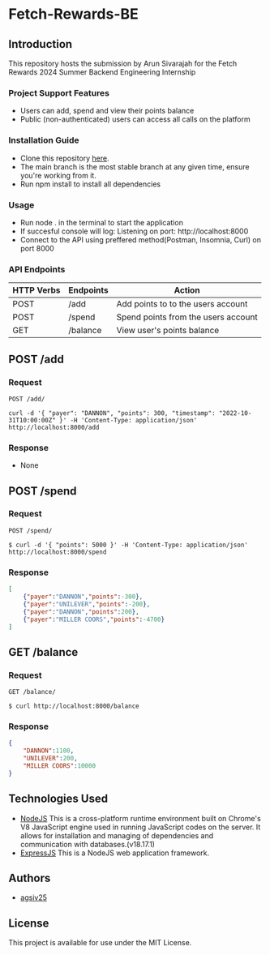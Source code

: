 # Fetch-Rewards-BE
## Introduction
This repository hosts the submission by Arun Sivarajah for the Fetch Rewards 2024 Summer Backend Engineering Internship
### Project Support Features
* Users can add, spend and view their points balance
* Public (non-authenticated) users can access all calls on the platform
### Installation Guide
* Clone this repository [here](https://github.com/agsiv25/fetch-rewards-BE.git).
* The main branch is the most stable branch at any given time, ensure you're working from it.
* Run npm install to install all dependencies
### Usage
* Run node . in the terminal to start the application
* If succesful console will log: Listening on port: http://localhost:8000
* Connect to the API using preffered method(Postman, Insomnia, Curl) on port 8000
### API Endpoints
| HTTP Verbs | Endpoints | Action |
| --- | --- | --- |
| POST | /add | Add points to to the users account |
| POST | /spend | Spend points from the users account |
| GET | /balance | View user's points balance |
## POST /add
### Request
`POST /add/`
<!-- tsk -->
```
curl -d '{ "payer": "DANNON", "points": 300, "timestamp": "2022-10-31T10:00:00Z" }' -H 'Content-Type: application/json' http://localhost:8000/add
```
### Response
* None
## POST /spend
### Request
`POST /spend/`
<!-- tsk -->
```
$ curl -d '{ "points": 5000 }' -H 'Content-Type: application/json' http://localhost:8000/spend
```
### Response
```JSON
[
    {"payer":"DANNON","points":-300},
    {"payer":"UNILEVER","points":-200},
    {"payer":"DANNON","points":200},
    {"payer":"MILLER COORS","points":-4700}
]
```
## GET /balance
### Request
`GET /balance/`
<!-- tsk -->
```
$ curl http://localhost:8000/balance
```
### Response
```JSON
{
    "DANNON":1100,
    "UNILEVER":200,
    "MILLER COORS":10000
}
```
## Technologies Used
* [NodeJS](https://nodejs.org/) This is a cross-platform runtime environment built on Chrome's V8 JavaScript engine used in running JavaScript codes on the server. It allows for installation and managing of dependencies and communication with databases.(v18.17.1)
* [ExpressJS](https://www.expresjs.org/) This is a NodeJS web application framework.
## Authors
* [agsiv25](https://github.com/agsiv25)
## License
This project is available for use under the MIT License.